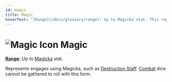 ```yaml
---
id: magic
title: Magic
hoverText: "[Range](/docs/glossary/range): Up to Magicka stat. This represents engages using Magicka, such as Destruction Staff. Combat dice cannot be gathered to roll with this form."
---
```


# <img src="/icons/magic.svg" alt="Magic Icon" /> Magic

**[Range](/docs/glossary/range):** Up to [Magicka](/docs/stats/magicka) stat.

Represents engages using Magicka, such as [Destruction Staff](/docs/adventurer/skill-lines/mage/destruction-staff). [Combat](/docs/adventurer/skill-lines/combat) dice cannot be gathered to roll with this form.
